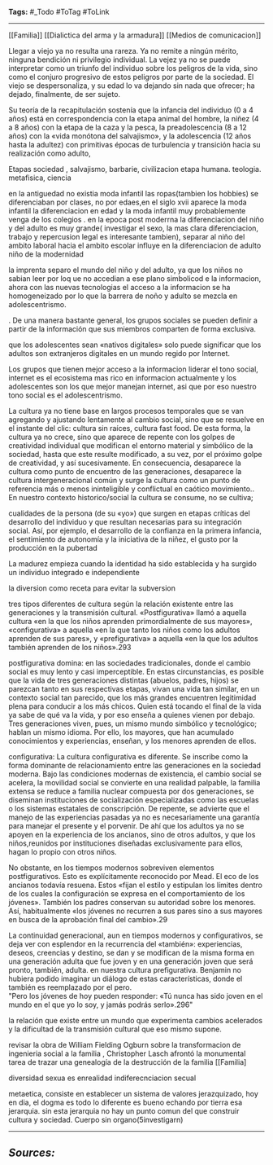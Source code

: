 **Tags:** #_Todo
#ToTag #ToLink 
- - -

[[Familia]] [[Dialictica del arma y la armadura]] [[Medios de comunicacion]]

 Llegar a viejo
ya no resulta una rareza. Ya no remite a ningún mérito, ninguna bendición
ni privilegio individual. La vejez ya no se puede interpretar como un triunfo
del individuo sobre los peligros de la vida, sino como el conjuro progresivo
de estos peligros por parte de la sociedad. El viejo se despersonaliza, y su
edad lo va dejando sin nada que ofrecer; ha dejado, finalmente, de ser
sujeto.

Su teoría de la recapitulación sostenía que la infancia del
individuo (0 a 4 años) está en correspondencia con la etapa animal del
hombre, la niñez (4 a 8 años) con la etapa de la caza y la pesca, la
preadolescencia (8 a 12 años) con la «vida monótona del salvajismo», y la
adolescencia (12 años hasta la adultez) con primitivas épocas de turbulencia
y transición hacia su realización como adulto, 

Etapas sociedad , salvajismo, barbarie, civilizacion
etapa humana. teologia. metafisica, ciencia

en la antiguedad no existia moda infantil las ropas(tambien los hobbies) se diferenciaban por clases, no por edaes,en el siglo xvii aparece la moda infantil la diferenciacion en edad y la moda infantil muy probablemente venga de los colegios . en la epoca post moderrna la diferenciacion del niño y del adulto es muy grande( investigar el sexo, la mas clara diferenciacion, trabajo y repercusion legal es interesante tambien), separar al niño del ambito laboral hacia el ambito escolar influye en la diferenciacion de adulto niño de la modernidad

la imprenta separo el mundo del niño y del adulto, ya que los niños no sabian leer por loq ue no accedian a ese plano simbolicod e la informacion, ahora con las nuevas tecnologias el acceso a la informacion se ha homogeneizado por lo que la barrera de noño y adulto se mezcla en adolescentrismo.

. De una manera bastante general, los grupos
sociales se pueden definir a partir de la información que sus miembros
comparten de forma exclusiva.

que los adolescentes sean «nativos digitales» solo puede significar que los
adultos son extranjeros digitales en un mundo regido por Internet.


Los grupos que tienen mejor acceso a la informacion liderar el tono social, internet es el ecosistema mas rico en informacion actualmente y los adolescentes son los que mejor manejan internet, asi que por eso nuestro tono social es el adolescentrismo.

 La cultura ya no tiene base en largos procesos
temporales que se van agregando y ajustando lentamente al cambio social,
sino que se resuelve en el instante del clic: cultura sin raíces, cultura fast
food. De esta forma, la cultura ya no crece, sino que aparece de repente con
los golpes de creatividad individual que modifican el entorno material y
simbólico de la sociedad, hasta que este resulte modificado, a su vez, por el
próximo golpe de creatividad, y así sucesivamente. En consecuencia,
desaparece la cultura como punto de encuentro de las generaciones,
desaparece la cultura intergeneracional común y surge la cultura como un
punto de referencia más o menos ininteligible y conflictual en caótico
movimiento.. En nuestro contexto historico/social la cultura se consume, no se cultiva;

 cualidades de la
persona (de su «yo») que surgen en etapas críticas del desarrollo del
individuo y que resultan necesarias para su integración social. Así, por
ejemplo, el desarrollo de la confianza en la primera infancia, el sentimiento
de autonomía y la iniciativa de la niñez, el gusto por la producción en la
pubertad

La madurez empieza cuando la
identidad ha sido establecida y ha surgido un individuo integrado e
independiente

la diversion como receta para evitar la subversion

 tres tipos
diferentes de cultura según la relación existente entre las generaciones y la
transmisión cultural. «Postfigurativa» llamó a aquella cultura «en la que los
niños aprenden primordialmente de sus mayores», «configurativa» a aquella
«en la que tanto los niños como los adultos aprenden de sus pares», y
«prefigurativa» a aquella «en la que los adultos también aprenden de los
niños».293


postfigurativa domina: en las sociedades tradicionales, donde
el cambio social es muy lento y casi imperceptible. En estas circunstancias,
es posible que la vida de tres generaciones distintas (abuelos, padres, hijos)
se parezcan tanto en sus respectivas etapas, vivan una vida tan similar, en
un contexto social tan parecido, que los más grandes encuentren legitimidad
plena para conducir a los más chicos. Quien está tocando el final de la vida
ya sabe de qué va la vida, y por eso enseña a quienes vienen por debajo.
Tres generaciones viven, pues, un mismo mundo simbólico y tecnológico;
hablan un mismo idioma. Por ello, los mayores, que han acumulado
conocimientos y experiencias, enseñan, y los menores aprenden de ellos.

configurativa:
La cultura configurativa es diferente. Se inscribe como la forma
dominante de relacionamiento entre las generaciones en la sociedad
moderna. Bajo las condiciones modernas de existencia, el cambio social se
acelera, la movilidad social se convierte en una realidad palpable, la familia
extensa se reduce a familia nuclear compuesta por dos generaciones, se
diseminan instituciones de socialización especializadas como las escuelas o
los sistemas estatales de conscripción. De repente, se advierte que el manejo
de las experiencias pasadas ya no es necesariamente una garantía para
manejar el presente y el porvenir. De ahí que los adultos ya no se apoyen en
la experiencia de los ancianos, sino de otros adultos, y que los niños,reunidos por instituciones diseñadas exclusivamente para ellos, hagan lo
propio con otros niños.

No obstante, en los tiempos modernos sobreviven elementos
postfigurativos. Esto es explícitamente reconocido por Mead. El eco de los
ancianos todavía resuena. Estos «fijan el estilo y estipulan los límites dentro
de los cuales la configuración se expresa en el comportamiento de los
jóvenes». También los padres conservan su autoridad sobre los menores.
Así, habitualmente «los jóvenes no recurren a sus pares sino a sus mayores
en busca de la aprobación final del cambio».29

La continuidad generacional, aun en tiempos modernos y configurativos,
se deja ver con esplendor en la recurrencia del «también»: experiencias,
deseos, creencias y destino, se dan y se modifican de la misma forma en
una generación adulta que fue joven y en una generación joven que será
pronto, también, adulta.   en nuestra
cultura prefigurativa. Benjamin no hubiera podido imaginar un diálogo de
estas características, donde el también es reemplazado por el pero.  
"Pero los jóvenes de hoy pueden responder: «Tú nunca has sido joven en el
mundo en el que yo lo soy, y jamás podrás serlo».296"


 la relación que existe entre un mundo que experimenta
cambios acelerados y la dificultad de la transmisión cultural que eso mismo
supone.

revisar la obra de William Fielding Ogburn sobre la transformacion de ingenieria social
a la familia ,  Christopher Lasch afrontó la
monumental tarea de trazar una genealogía de la destrucción de la familia [[Familia]

diversidad sexua es enrealidad indiferecnciacion secual

metaetica, consiste en establecer un sistema de valores jerazquizado, hoy en dia, el dogma es todo lo diferente es bueno echando por tierra esa jerarquia. sin esta jerarquia no hay un punto comun del que construir cultura y sociedad.
Cuerpo sin organo(5investigarn)

- - - 
## ***Sources:***